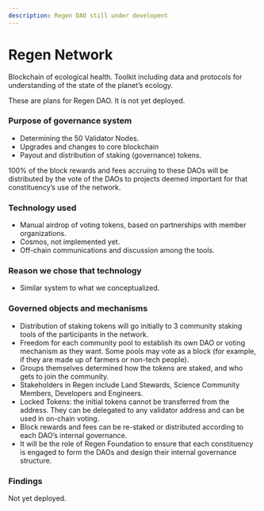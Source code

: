 ```yaml
---
description: Regen DAO still under developent
---
```


# Regen Network

Blockchain of ecological health. Toolkit including data and protocols for understanding of the state of the planet’s ecology.

These are plans for Regen DAO. It is not yet deployed.

### Purpose of governance system

* Determining the 50 Validator Nodes.
* Upgrades and changes to core blockchain
* Payout and distribution of staking \(governance\) tokens.

100% of the block rewards and fees accruing to these DAOs will be distributed by the vote of the DAOs to projects deemed important for that constituency’s use of the network.

### Technology used

* Manual airdrop of voting tokens, based on partnerships with member organizations.
* Cosmos, not implemented yet.
* Off-chain communications and discussion among the tools.

### Reason we chose that technology

* Similar system to what we conceptualized. 

### Governed objects and mechanisms

* Distribution of staking tokens will go initially to 3 community staking tools of the participants in the network.
* Freedom for each community pool to establish its own DAO or voting mechanism as they want. Some pools may vote as a block \(for example, if they are made up of farmers or non-tech people\).
* Groups themselves determined how the tokens are staked, and who gets to join the community.
* Stakeholders in Regen include Land Stewards, Science Community Members, Developers and Engineers.
* Locked Tokens: the initial tokens cannot be transferred from the address. They can be delegated to any validator address and can be used in on-chain voting.
* Block rewards and fees can be re-staked or distributed according to each DAO’s internal governance.
* It will be the role of Regen Foundation to ensure that each constituency is engaged to form the DAOs and design their internal governance structure.

### Findings

Not yet deployed.




